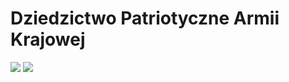 # Dziedzictwo Patriotyczne Armii Krajowej

<a href="http://www.ak.zsp9.pl/" target="_blank"><img src="https://img.shields.io/badge/Strona-Oryginał-ED1C24?style=for-the-badge&logo=html5&logoColor=white"></a>
<a href="https://the-scripts.github.io/Dziedzictwo-Patriotyczne-Armii-Krajowej/" target="_blank"><img src="https://img.shields.io/badge/Strona-Remake-76B900?style=for-the-badge&logo=html5&logoColor=white"></a> 
